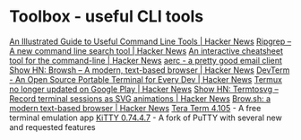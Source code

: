 # Toolbox - useful CLI tools

[An Illustrated Guide to Useful Command Line Tools | Hacker News](https://news.ycombinator.com/item?id=21363121)
[Ripgrep – A new command line search tool | Hacker News](https://news.ycombinator.com/item?id=12564442)
[An interactive cheatsheet tool for the command-line | Hacker News](https://news.ycombinator.com/item?id=21032136)
[aerc - a pretty good email client](https://aerc-mail.org/)
[Show HN: Browsh – A modern, text-based browser | Hacker News](https://news.ycombinator.com/item?id=17487552)
[DevTerm - An Open Source Portable Terminal for Every Dev | Hacker News](https://news.ycombinator.com/item?id=25185842)
[Termux no longer updated on Google Play | Hacker News](https://news.ycombinator.com/item?id=25644964)
[Show HN: Termtosvg – Record terminal sessions as SVG animations | Hacker News](https://news.ycombinator.com/item?id=17449810)
[Brow.sh: a modern text-based browser | Hacker News](https://news.ycombinator.com/item?id=25129747)
[Tera Term 4.105](https://tera-term.en.lo4d.com/windows "Tera Term 4.105") - A free terminal emulation app
[KiTTY 0.74.4.7](https://kitty.en.lo4d.com/windows "KiTTY 0.74.4.7") - A fork of PuTTY with several new and requested features
